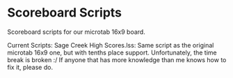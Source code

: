 # Scoreboard Scripts
Scoreboard scripts for our microtab 16x9 board.

Current Scripts:
    Sage Creek High Scores.lss:
     Same script as the original microtab 16x9 one, but with tenths place support. Unfortunately, the time break is broken :/ If anyone that has more knowledge than me knows how to fix it, please do.
